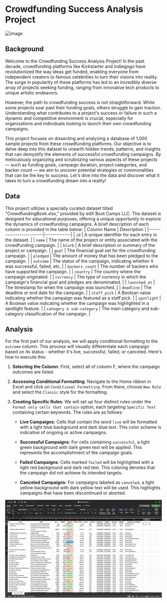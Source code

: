 # Crowdfunding Success Analysis Project
![image](https://user-images.githubusercontent.com/112406455/210690798-73a47e19-5fad-4461-9c11-9a5433545ecb.png)
## Background
Welcome to the Crowdfunding Success Analysis Project! In the past decade, crowdfunding platforms like Kickstarter and Indiegogo have revolutionized the way ideas get funded, enabling everyone from independent creators to famous celebrities to turn their visions into reality. The surge in popularity of these platforms has led to an incredibly diverse array of projects seeking funding, ranging from innovative tech products to unique artistic endeavors.

However, the path to crowdfunding success is not straightforward. While some projects soar past their funding goals, others struggle to gain traction. Understanding what contributes to a project's success or failure in such a dynamic and competitive environment is crucial, especially for organizations and individuals looking to launch their own crowdfunding campaigns.

This project focuses on dissecting and analyzing a database of 1,000 sample projects from these crowdfunding platforms. Our objective is to delve deep into this dataset to unearth hidden trends, patterns, and insights that can demystify the elements of successful crowdfunding campaigns. By meticulously organizing and scrutinizing various aspects of these projects — such as funding goals, campaign duration, project categories, and backer count — we aim to uncover potential strategies or commonalities that can be the key to success. Let's dive into the data and discover what it takes to turn a crowdfunding dream into a reality!
## Data
This project utilizes a specially curated dataset titled "CrowdfundingBook.xlsx," provided by edX Boot Camps LLC. The dataset is designed for educational purposes, offering a unique opportunity to explore the dynamics of crowdfunding campaigns. A brief description of each column is provided in the table below: 
| Column Name             | Description |
|-------------------------|-------------|
| `id`                    | A unique identifier for each entry in the dataset. |
| `name`                  | The name of the project or entity associated with the crowdfunding campaign. |
| `blurb`                 | A brief description or summary of the project or campaign. |
| `goal`                  | The financial goal set for the crowdfunding campaign. |
| `pledged`               | The amount of money that has been pledged to the campaign. |
| `outcome`               | The status of the campaign, indicating whether it was successful, failed, etc. |
| `backers_count`         | The number of backers who have supported the campaign. |
| `country`               | The country where the campaign originated. |
| `currency`              | The type of currency in which the campaign's financial goal and pledges are denominated. |
| `launched_at`           | The timestamp for when the campaign was launched. |
| `deadline`              | The deadline or end date for the campaign. |
| `staff_pick`            | A Boolean value indicating whether the campaign was featured as a staff pick. |
| `spotlight`             | A Boolean value indicating whether the campaign was highlighted in a spotlight feature. |
| `category & sub-category` | The main category and sub-category classification of the campaign. |
## Analysis
For the first part of our analysis, we will apply conditional formatting to the `outcome` column. This process will visually differentiate each campaign based on its status - whether it's live, successful, failed, or canceled. Here's how to execute this:

1. **Selecting the Column**: First, select all of column F, where the campaign outcomes are listed.

2. **Accessing Conditional Formatting**: Navigate to the Home ribbon in Excel and click on `Conditional Formatting`. From there, choose `New Rule` and select the `Classic` style for the formatting.

3. **Creating Specific Rules**: We will set up four distinct rules under the `Format only cells that contain` option, each targeting `Specific Text` containing certain keywords. The rules are as follows:

	* **Live Campaigns**: Cells that contain the word `live` will be formatted with a light blue background and dark blue text. This color scheme is indicative of ongoing or active campaigns.

	* **Successful Campaigns**: For cells containing `successful`, a light green background with dark green text will be applied. This represents the accomplishment of the campaign goals.

	* **Failed Campaigns**: Cells marked `failed` will be highlighted with a light red background and dark red text. This coloring denotes that the campaign did not achieve its intended targets.

	* **Canceled Campaigns**: For campaigns labeled as `canceled`, a light yellow background with dark yellow text will be used. This highlights campaigns that have been discontinued or aborted.

![image](images/outcome.png)